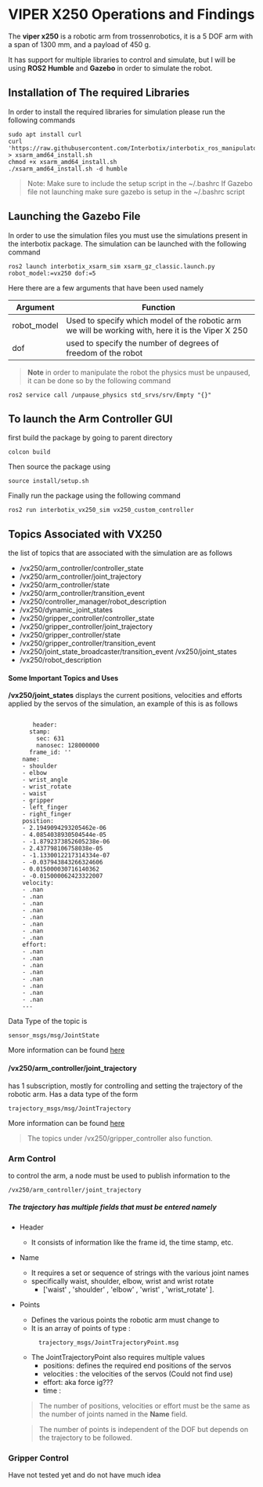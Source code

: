 
# VIPER X250 Operations and Findings
The **viper x250** is a robotic arm from trossenrobotics, it is a 5 DOF arm with a span of 1300 mm, and a payload of 450 g.

It has support for multiple libraries to control and simulate, but I will be using **ROS2 Humble** and **Gazebo** in order to simulate the robot.

##  Installation of The required Libraries

In order to install the required libraries for simulation please run the following commands

    sudo apt install curl
    curl 'https://raw.githubusercontent.com/Interbotix/interbotix_ros_manipulators/main/interbotix_ros_xsarms/install/amd64/xsarm_amd64_install.sh' > xsarm_amd64_install.sh 
    chmod +x xsarm_amd64_install.sh
    ./xsarm_amd64_install.sh -d humble

> Note: Make sure to include the setup script in the ~/.bashrc 
> If Gazebo file not launching make sure gazebo is setup in the ~/.bashrc script

## Launching the Gazebo File

In order to use the simulation files you must use the simulations present in the interbotix package. The simulation can be launched with the following command

    ros2 launch interbotix_xsarm_sim xsarm_gz_classic.launch.py robot_model:=vx250 dof:=5

Here there are a few arguments that have been used namely


| Argument | Function |
|---|---|
| robot_model | Used to specify which model of the robotic arm we will be working with, here it is the Viper X 250 |
|dof| used to specify the number of degrees of freedom of the robot|

> **Note** in order to manipulate the robot the physics must be unpaused, it can be done so by the following command

    ros2 service call /unpause_physics std_srvs/srv/Empty "{}"

## To launch the Arm Controller GUI

first build the package by going to parent directory
```
colcon build
```
Then source the package using 
```
source install/setup.sh
```
Finally run the package using the following command
```
ros2 run interbotix_vx250_sim vx250_custom_controller 
```

## Topics Associated with VX250
the list of topics that are associated with the simulation are as follows

- /vx250/arm_controller/controller_state
- /vx250/arm_controller/joint_trajectory 
- /vx250/arm_controller/state
-  /vx250/arm_controller/transition_event
- /vx250/controller_manager/robot_description
- /vx250/dynamic_joint_states
- /vx250/gripper_controller/controller_state
-  /vx250/gripper_controller/joint_trajectory
-  /vx250/gripper_controller/state
-  /vx250/gripper_controller/transition_event
-  /vx250/joint_state_broadcaster/transition_event /vx250/joint_states
-  /vx250/robot_description

#### Some Important Topics and Uses

**/vx250/joint_states**
displays the current positions, velocities and efforts applied by the servos of the simulation, an example of this is as follows
```

       header:
      stamp:
        sec: 631
        nanosec: 128000000
      frame_id: ''
    name:
    - shoulder
    - elbow
    - wrist_angle
    - wrist_rotate
    - waist
    - gripper
    - left_finger
    - right_finger
    position:
    - 2.1949094293205462e-06
    - 4.0854038930504544e-05
    - -1.8792373852605238e-06
    - 2.437798106758038e-05
    - -1.1330012217314334e-07
    - -0.037943843266324606
    - 0.015000030716140362
    - -0.015000062423322007
    velocity:
    - .nan
    - .nan
    - .nan
    - .nan
    - .nan
    - .nan
    - .nan
    - .nan
    effort:
    - .nan
    - .nan
    - .nan
    - .nan
    - .nan
    - .nan
    - .nan
    - .nan
    ---
```
Data Type of the topic is

    sensor_msgs/msg/JointState
More information can be found [here](http://docs.ros.org/en/melodic/api/sensor_msgs/html/msg/JointState.html)
#### /vx250/arm_controller/joint_trajectory 
has 1 subscription, mostly for controlling and setting the trajectory of the robotic arm.
Has a data type of the form 

    trajectory_msgs/msg/JointTrajectory


More information can be found [here](http://docs.ros.org/en/noetic/api/trajectory_msgs/html/msg/JointTrajectory.html)

> The topics under /vx250/gripper_controller also function.

###  Arm Control
to control the arm, a node must be used to publish information to the 
```
/vx250/arm_controller/joint_trajectory
```
##### The trajectory has multiple fields that must be entered namely

 - Header 
	 - It consists of information like the frame id, the time stamp, etc.
- Name
	- It requires a set or sequence of strings with the various joint names
	- specifically waist, shoulder, elbow, wrist and wrist rotate
		- ['waist' , 'shoulder' , 'elbow' , 'wrist' , 'wrist_rotate' ].
- Points
	- Defines the various points the robotic arm must change to
	- It is an array of points of type : 
	  ```
        trajectory_msgs/JointTrajectoryPoint.msg
      ```
	 - The JointTrajectoryPoint also requires multiple values
		 - positions: defines the required end positions of the servos
		 - velocities : the velocities of the servos  (Could not find use)
		 - effort: aka force ig???
		 - time : 
	> The number of positions, velocities or effort must be the same as the number of joints named in the **Name** field.
	
	> The number of points is independent of the DOF but depends on the trajectory to be followed.

### Gripper Control
Have not tested yet and do not have much idea

